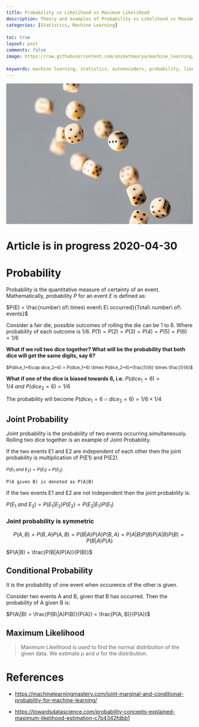 ```yaml
---
title: Probability vs Likelihood vs Maximum Likelihood
description: Theory and examples of Probability vs Likelihood vs Maximum Likelihood
categories: [Statistics, Machine Learning]

toc: true
layout: post
comments: false
image: https://raw.githubusercontent.com/aniketmaurya/machine_learning/master/blog_files/2020-04-29-Probability-vs-Likelyhood/dice-min.jpg

keywords: machine learning, statistics, autoencoders, probability, likelihood, distribution
---
```


![](https://raw.githubusercontent.com/aniketmaurya/machine_learning/master/blog_files/2020-04-29-Probability-vs-Likelyhood/dice-min.jpg "Photo by Riho Kroll on Unsplash")

# Article is in progress 2020-04-30
# Probability
Probability is the quantitative measure of certainty of an event.
Mathematically, probability $P$ for an event $E$ is defined as:

$P(E) = \frac{number\ of\ times\ event\ E\ occurred}{Total\ number\ of\ events}$


Consider a fair die, possible outcomes of rolling the die can be 1 to 6. Where probability of each outcome is 1/6.
<bold>$P(1) = P(2) = P(3) = P(4) = P(5) = P(6) = 1/6$</bold>

**What if we roll two dice together? What will be the probability that both dice will get the same digits, say 6?**

<small>
$P(dice_1=6\cap dice_2=6) = P(dice_1=6) \times P(dice_2=6)=\frac{1}{6} \times \frac{1}{6}$
</small>

**What if one of the dice is biased towards 6, i.e.** <bold> $P(dice_1=6) = 1/4\ and\ P(dice_2=6)=1/6$</bold>

The probability will become <bold>$P(dice_1=6\cap dice_2=6) = 1/6 \times 1/4$</bold>

## Joint Probability
Joint probability is the probability of two events occurring simultaneously.
Rolling two dice together is an example of Joint Probability.

If the two events E1 and E2 are independent of each other then the joint probability is multiplication of P(E1) and P(E2).

<small>$P(E_1\ and\ E_2) = P(E_1) \times P(E_2)$</small>

`P(A given B) is denoted as P(A|B)`

If the two events E1 and E2 are not independent then the joint probability is:

<bold>$P(E_1\ and\ E_2) = P(E_1|E_2)P(E_2) = P(E_2|E_1)P(E_1)$</bold>


### Joint probability is symmetric
```math
P(A,B) = P(B, A)

P(A,B) = P(B|A)P(A)

P(B,A) = P(A|B)P(B)

P(A|B)P(B) = P(B|A)P(A)
```
$P(A|B) = \frac{P(B|A)P(A)}{P(B)}$

## Conditional Probability
It is the probability of one event when occurence of the other is given.

Consider two events A and B, given that B has occurred. Then the probability of A given B is:

$P(A\|B) =  \frac{P(B\|A)P(B)}{P(A)} = \frac{P(A, B)}{P(A)}$






## Maximum Likelihood
> Maximum Likelihood is used to find the normal distribution of the given data. We estimate $\mu$ and $\sigma$ for the distribution.






# References
* https://machinelearningmastery.com/joint-marginal-and-conditional-probability-for-machine-learning/

* https://towardsdatascience.com/probability-concepts-explained-maximum-likelihood-estimation-c7b4342fdbb1